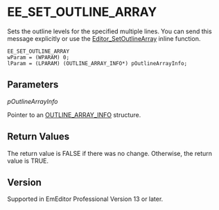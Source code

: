 # EE\_SET\_OUTLINE\_ARRAY

Sets the outline levels for the specified multiple lines. You can send this message
explicitly or use the
[Editor\_SetOutlineArray](../macro/editor_setoutlinearray) inline function.

```
EE_SET_OUTLINE_ARRAY
wParam = (WPARAM) 0;
lParam = (LPARAM) (OUTLINE_ARRAY_INFO*) pOutlineArrayInfo;
```

## Parameters

_pOutlineArrayInfo_

Pointer to an [OUTLINE\_ARRAY\_INFO](../structure/outline_array_info) structure.

## Return Values

The return value is FALSE if there was no change. Otherwise, the return
value is TRUE.

## Version

Supported in EmEditor Professional Version 13 or later.
